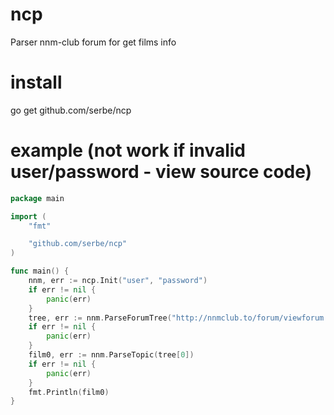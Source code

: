 # ncp
Parser nnm-club forum for get films info

# install
go get github.com/serbe/ncp

# example (not work if invalid user/password - view source code)
```go
package main

import (
	"fmt"

	"github.com/serbe/ncp"
)

func main() {
	nnm, err := ncp.Init("user", "password")
	if err != nil {
		panic(err)
	}
	tree, err := nnm.ParseForumTree("http://nnmclub.to/forum/viewforum.php?f=266")
	if err != nil {
		panic(err)
	}
	film0, err := nnm.ParseTopic(tree[0])
	if err != nil {
		panic(err)
	}
	fmt.Println(film0)
}
```
